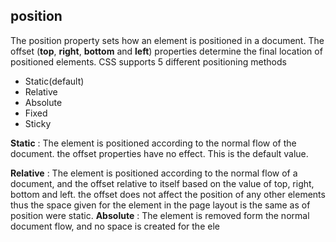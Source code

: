 ## position
The position property sets how an element is positioned in a document. The offset (**top**, **right**, **bottom** and **left**) properties determine the final location of positioned elements. CSS supports 5 different positioning methods
 - Static(default)
 - Relative
 - Absolute
 - Fixed
 - Sticky

**Static**
: The element is positioned according to the normal flow of the document. the offset properties have no effect. This is the default value.

**Relative**
: The element is positioned according to the normal flow of a document, and the offset relative to itself based on the value of top, right, bottom and left. the offset does not affect the position of any other elements thus the space given for the element in the page layout is the same as of position were static.
**Absolute**
: The element is removed form the normal document flow, and no space is created for the ele
<!--stackedit_data:
eyJoaXN0b3J5IjpbLTYzMTEwODYwLDExODk1MDI3NDYsLTcwOT
U5MjgwNywxODMwMTI3NzI0LDE3MTQxOTAxNjAsLTIxMzE3Njk4
MCwxMzEwODE5Njk2LC0yMTMxNzY5ODBdfQ==
-->